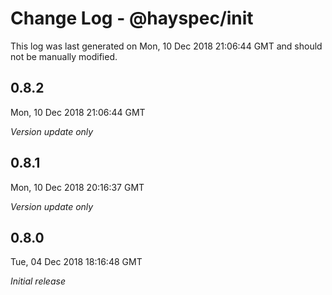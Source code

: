 # Change Log - @hayspec/init

This log was last generated on Mon, 10 Dec 2018 21:06:44 GMT and should not be manually modified.

## 0.8.2
Mon, 10 Dec 2018 21:06:44 GMT

*Version update only*

## 0.8.1
Mon, 10 Dec 2018 20:16:37 GMT

*Version update only*

## 0.8.0
Tue, 04 Dec 2018 18:16:48 GMT

*Initial release*

